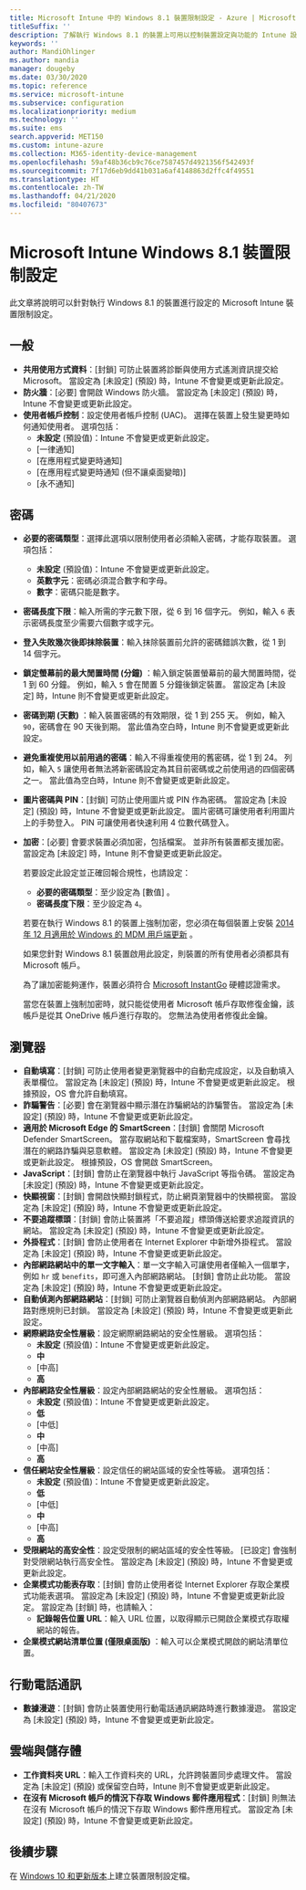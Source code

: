 ```yaml
---
title: Microsoft Intune 中的 Windows 8.1 裝置限制設定 - Azure | Microsoft Docs
titleSuffix: ''
description: 了解執行 Windows 8.1 的裝置上可用以控制裝置設定與功能的 Intune 設定。
keywords: ''
author: MandiOhlinger
ms.author: mandia
manager: dougeby
ms.date: 03/30/2020
ms.topic: reference
ms.service: microsoft-intune
ms.subservice: configuration
ms.localizationpriority: medium
ms.technology: ''
ms.suite: ems
search.appverid: MET150
ms.custom: intune-azure
ms.collection: M365-identity-device-management
ms.openlocfilehash: 59af48b36cb9c76ce7587457d4921356f542493f
ms.sourcegitcommit: 7f17d6eb9dd41b031a6af4148863d2ffc4f49551
ms.translationtype: HT
ms.contentlocale: zh-TW
ms.lasthandoff: 04/21/2020
ms.locfileid: "80407673"
---
```

# <a name="microsoft-intune-windows-81-device-restriction-settings"></a>Microsoft Intune Windows 8.1 裝置限制設定

此文章將說明可以針對執行 Windows 8.1 的裝置進行設定的 Microsoft Intune 裝置限制設定。

## <a name="general"></a>一般

- **共用使用方式資料**：[封鎖]  可防止裝置將診斷與使用方式遙測資訊提交給 Microsoft。 當設定為 [未設定]  (預設) 時，Intune 不會變更或更新此設定。
- **防火牆**：[必要]  會開啟 Windows 防火牆。 當設定為 [未設定]  (預設) 時，Intune 不會變更或更新此設定。
- **使用者帳戶控制**：設定使用者帳戶控制 (UAC)。 選擇在裝置上發生變更時如何通知使用者。 選項包括：
  - **未設定** (預設值)：Intune 不會變更或更新此設定。
  - [一律通知] 
  - [在應用程式變更時通知] 
  - [在應用程式變更時通知 (但不讓桌面變暗)] 
  - [永不通知] 

## <a name="password"></a>密碼

- **必要的密碼類型**：選擇此選項以限制使用者必須輸入密碼，才能存取裝置。 選項包括：
  - **未設定** (預設值)：Intune 不會變更或更新此設定。
  - **英數字元**：密碼必須混合數字和字母。
  - **數字**：密碼只能是數字。
- **密碼長度下限**：輸入所需的字元數下限，從 6 到 16 個字元。 例如，輸入 `6` 表示密碼長度至少需要六個數字或字元。
- **登入失敗幾次後即抹除裝置**：輸入抹除裝置前允許的密碼錯誤次數，從 1 到 14 個字元。
- **鎖定螢幕前的最大閒置時間 (分鐘)** ：輸入鎖定裝置螢幕前的最大閒置時間，從 1 到 60 分鐘。 例如，輸入 `5` 會在閒置 5 分鐘後鎖定裝置。 當設定為 [未設定]  時，Intune 則不會變更或更新此設定。
- **密碼到期 (天數)** ：輸入裝置密碼的有效期限，從 1 到 255 天。 例如，輸入 `90`，密碼會在 90 天後到期。 當此值為空白時，Intune 則不會變更或更新此設定。
- **避免重複使用以前用過的密碼**：輸入不得重複使用的舊密碼，從 1 到 24。 列如，輸入 `5` 讓使用者無法將新密碼設定為其目前密碼或之前使用過的四個密碼之一。 當此值為空白時，Intune 則不會變更或更新此設定。
- **圖片密碼與 PIN**：[封鎖]  可防止使用圖片或 PIN 作為密碼。 當設定為 [未設定]  (預設) 時，Intune 不會變更或更新此設定。 圖片密碼可讓使用者利用圖片上的手勢登入。 PIN 可讓使用者快速利用 4 位數代碼登入。
- **加密**：[必要]  會要求裝置必須加密，包括檔案。 並非所有裝置都支援加密。 當設定為 [未設定]  時，Intune 則不會變更或更新此設定。

  若要設定此設定並正確回報合規性，也請設定：
  - **必要的密碼類型**：至少設定為 [數值]  。
  - **密碼長度下限**：至少設定為 `4`。

  若要在執行 Windows 8.1 的裝置上強制加密，您必須在每個裝置上安裝 [2014 年 12 月適用於 Windows 的 MDM 用戶端更新](https://support.microsoft.com/kb/3013816) 。

  如果您針對 Windows 8.1 裝置啟用此設定，則裝置的所有使用者必須都具有 Microsoft 帳戶。

  為了讓加密能夠運作，裝置必須符合 [Microsoft InstantGo](https://blogs.windows.com/windowsexperience/2014/06/19/instantgo-a-better-way-to-sleep/#IBHULcTfI4PokO8X.97) 硬體認證需求。

  當您在裝置上強制加密時，就只能從使用者 Microsoft 帳戶存取修復金鑰，該帳戶是從其 OneDrive 帳戶進行存取的。 您無法為使用者修復此金鑰。

## <a name="browser"></a>瀏覽器

- **自動填寫**：[封鎖]  可防止使用者變更瀏覽器中的自動完成設定，以及自動填入表單欄位。 當設定為 [未設定]  (預設) 時，Intune 不會變更或更新此設定。 根據預設，OS 會允許自動填寫。
- **詐騙警告**：[必要]  會在瀏覽器中顯示潛在詐騙網站的詐騙警告。 當設定為 [未設定]  (預設) 時，Intune 不會變更或更新此設定。
- **適用於 Microsoft Edge 的 SmartScreen**：[封鎖]  會關閉 Microsoft Defender SmartScreen。 當存取網站和下載檔案時，SmartScreen 會尋找潛在的網路詐騙與惡意軟體。 當設定為 [未設定]  (預設) 時，Intune 不會變更或更新此設定。 根據預設，OS 會開啟 SmartScreen。
- **JavaScript**：[封鎖]  會防止在瀏覽器中執行 JavaScript 等指令碼。 當設定為 [未設定]  (預設) 時，Intune 不會變更或更新此設定。
- **快顯視窗**：[封鎖]  會開啟快顯封鎖程式，防止網頁瀏覽器中的快顯視窗。 當設定為 [未設定]  (預設) 時，Intune 不會變更或更新此設定。
- **不要追蹤標頭**：[封鎖]  會防止裝置將「不要追蹤」標頭傳送給要求追蹤資訊的網站。 當設定為 [未設定]  (預設) 時，Intune 不會變更或更新此設定。
- **外掛程式**：[封鎖]  會防止使用者在 Internet Explorer 中新增外掛程式。 當設定為 [未設定]  (預設) 時，Intune 不會變更或更新此設定。
- **內部網路網站中的單一文字輸入**：單一文字輸入可讓使用者僅輸入一個單字，例如 `hr` 或 `benefits`，即可進入內部網路網站。 [封鎖]  會防止此功能。 當設定為 [未設定]  (預設) 時，Intune 不會變更或更新此設定。
- **自動偵測內部網路網站**：[封鎖]  可防止瀏覽器自動偵測內部網路網站。 內部網路對應規則已封鎖。 當設定為 [未設定]  (預設) 時，Intune 不會變更或更新此設定。
- **網際網路安全性層級**：設定網際網路網站的安全性層級。 選項包括：
  - **未設定** (預設值)：Intune 不會變更或更新此設定。
  - **中**
  - [中高] 
  - **高**
- **內部網路安全性層級**：設定內部網路網站的安全性層級。 選項包括：
  - **未設定** (預設值)：Intune 不會變更或更新此設定。
  - **低**
  - [中低] 
  - **中**
  - [中高] 
  - **高**
- **信任網站安全性層級**：設定信任的網站區域的安全性等級。 選項包括：
  - **未設定** (預設值)：Intune 不會變更或更新此設定。
  - **低**
  - [中低] 
  - **中**
  - [中高] 
  - **高**
- **受限網站的高安全性**：設定受限制的網站區域的安全性等級。 [已設定]  會強制對受限網站執行高安全性。 當設定為 [未設定]  (預設) 時，Intune 不會變更或更新此設定。
- **企業模式功能表存取**：[封鎖]  會防止使用者從 Internet Explorer 存取企業模式功能表選項。 當設定為 [未設定]  (預設) 時，Intune 不會變更或更新此設定。 當設定為 [封鎖]  時，也請輸入：
  - **記錄報告位置 URL**：輸入 URL 位置，以取得顯示已開啟企業模式存取權網站的報告。
- **企業模式網站清單位置 (僅限桌面版)** ：輸入可以企業模式開啟的網站清單位置。

## <a name="cellular"></a>行動電話通訊

- **數據漫遊**：[封鎖]  會防止裝置使用行動電話通訊網路時進行數據漫遊。 當設定為 [未設定]  (預設) 時，Intune 不會變更或更新此設定。

## <a name="cloud-and-storage"></a>雲端與儲存體

- **工作資料夾 URL**：輸入工作資料夾的 URL，允許跨裝置同步處理文件。 當設定為 [未設定]  (預設) 或保留空白時，Intune 則不會變更或更新此設定。
- **在沒有 Microsoft 帳戶的情況下存取 Windows 郵件應用程式**：[封鎖]  則無法在沒有 Microsoft 帳戶的情況下存取 Windows 郵件應用程式。 當設定為 [未設定]  (預設) 時，Intune 不會變更或更新此設定。

## <a name="next-steps"></a>後續步驟

在 [Windows 10 和更新版本](device-restrictions-windows-10.md)上建立裝置限制設定檔。
